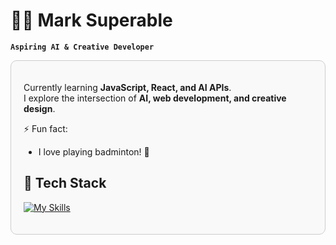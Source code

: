 # 👨‍💻 Mark Superable
**`Aspiring AI & Creative Developer`** 

<!-- Description + Tech Stack Box -->
<div style="border:1px solid #ccc; border-radius:10px; padding:20px; background-color:#f9f9f9; margin-bottom:20px;">

Currently learning **JavaScript, React, and AI APIs**.  
I explore the intersection of **AI, web development, and creative design**.

⚡ Fun fact:  
- I love playing badminton! 🏸

## 🧰 Tech Stack
[![My Skills](https://skillicons.dev/icons?i=js,react,nodejs,python,html,css,tailwind,git,figma,blender&theme=light)](https://skillicons.dev)

</div>
